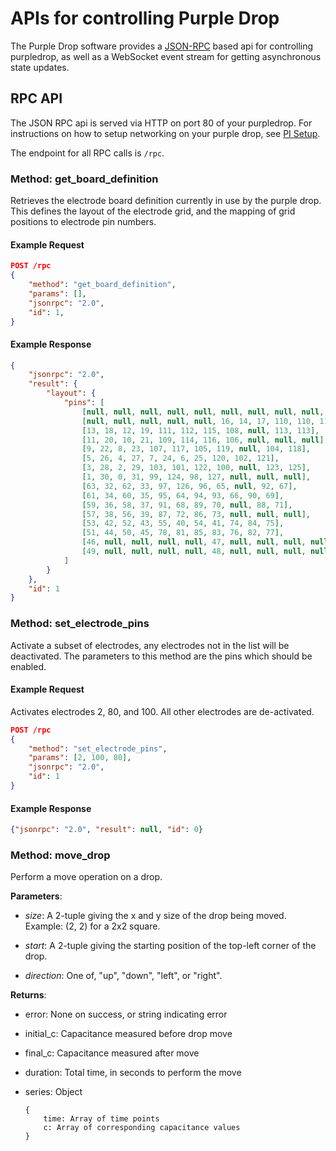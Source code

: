 # APIs for controlling Purple Drop

The Purple Drop software provides a [JSON-RPC](www.jsonrpc.org) based api for controlling purpledrop, as well as a WebSocket event stream for getting asynchronous state updates.

## RPC API

The JSON RPC api is served via HTTP on port 80 of your purpledrop. For instructions on how to setup networking on your purple drop, see [PI Setup](pi-setup.md).

The endpoint for all RPC calls is `/rpc`.

### Method: get_board_definition

Retrieves the electrode board definition currently in use by the purple drop. This defines the layout of the electrode grid, and the mapping of grid positions to electrode pin numbers. 

#### Example Request

```json
POST /rpc
{
    "method": "get_board_definition",
    "params": [],
    "jsonrpc": "2.0",
    "id": 1,
}
```

#### Example Response

```json
{
    "jsonrpc": "2.0",
    "result": {
        "layout": {
            "pins": [
                [null, null, null, null, null, null, null, null, null, 113, 113],
                [null, null, null, null, null, 16, 14, 17, 110, 110, 113],
                [13, 18, 12, 19, 111, 112, 115, 108, null, 113, 113],
                [11, 20, 10, 21, 109, 114, 116, 106, null, null, null],
                [9, 22, 8, 23, 107, 117, 105, 119, null, 104, 118],
                [5, 26, 4, 27, 7, 24, 6, 25, 120, 102, 121],
                [3, 28, 2, 29, 103, 101, 122, 100, null, 123, 125],
                [1, 30, 0, 31, 99, 124, 98, 127, null, null, null],
                [63, 32, 62, 33, 97, 126, 96, 65, null, 92, 67],
                [61, 34, 60, 35, 95, 64, 94, 93, 66, 90, 69],
                [59, 36, 58, 37, 91, 68, 89, 70, null, 88, 71],
                [57, 38, 56, 39, 87, 72, 86, 73, null, null, null],
                [53, 42, 52, 43, 55, 40, 54, 41, 74, 84, 75],
                [51, 44, 50, 45, 78, 81, 85, 83, 76, 82, 77],
                [46, null, null, null, null, 47, null, null, null, null, 80],
                [49, null, null, null, null, 48, null, null, null, null, 79]
            ]
        }
    },
    "id": 1
}
```

### Method: set_electrode_pins

Activate a subset of electrodes, any electrodes not in the list will be deactivated. The parameters to this method are the pins which should be enabled.

#### Example Request

Activates electrodes 2, 80, and 100. All other electrodes are de-activated.

```json
POST /rpc
{
    "method": "set_electrode_pins",
    "params": [2, 100, 80],
    "jsonrpc": "2.0",
    "id": 1
}
```

#### Example Response

```json
{"jsonrpc": "2.0", "result": null, "id": 0}
```

### Method: move_drop

Perform a move operation on a drop.

**Parameters**:

- *size*: A 2-tuple giving the x and y size of the drop being moved. Example: (2, 2) for a 2x2 square.

- *start*: A 2-tuple giving the starting position of the top-left corner of the drop.

- *direction*: One of, "up", "down", "left", or "right".

**Returns**:

- error: None on success, or string indicating error

- initial_c: Capacitance measured before drop move

- final_c: Capacitance measured after move

- duration: Total time, in seconds to perform the move

- series: Object

    ```
    {
        time: Array of time points
        c: Array of corresponding capacitance values
    }
    ```
